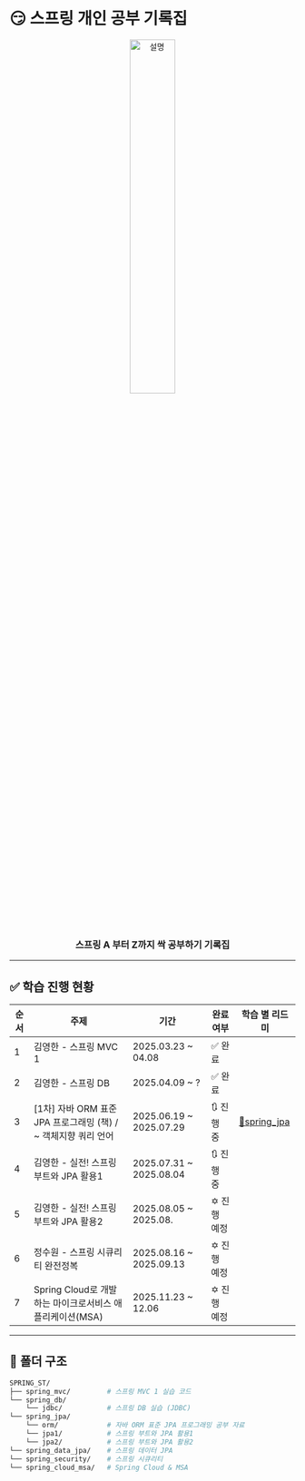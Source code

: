 # 😏 스프링 개인 공부 기록집

<p align="center">
  <img src="https://github.com/user-attachments/assets/cd450c9f-3913-4bf2-acec-21dcef987171" width="40%" alt="설명">
</p>

<h3 align="center">
  스프링 A 부터 Z까지 싹 공부하기 기록집
</h3>

---

## ✅ 학습 진행 현황

| 순서 | 주제              | 기간           | 완료 여부 | 학습 별 리드미 |
|------|-------------------|----------------|-----------|-----------|
| 1    | 김영한 - 스프링 MVC 1      | 2025.03.23 ~ 04.08 | ✅ 완료 |  |
| 2    | 김영한 - 스프링 DB         | 2025.04.09 ~ ? | ✅ 완료 |  |
| 3    | [1차] 자바 ORM 표준 JPA 프로그래밍 (책) / ~ 객체지향 쿼리 언어       | 2025.06.19 ~ 2025.07.29 | 🔃 진행 중 | [🔗spring_jpa](https://github.com/sunJ0120/SPRING_ST/blob/main/spring_jpa/ex1-hello-jpa/README.md) |
| 4    | 김영한 - 실전! 스프링 부트와 JPA 활용1       | 2025.07.31 ~ 2025.08.04 | 🔃 진행 중 |  |
| 5    | 김영한 - 실전! 스프링 부트와 JPA 활용2       | 2025.08.05 ~ 2025.08. | ✡️ 진행 예정 |  |
| 6    | 정수원 - 스프링 시큐리티 완전정복        | 2025.08.16 ~ 2025.09.13 | ✡️ 진행 예정 |  |
| 7    | Spring Cloud로 개발하는 마이크로서비스 애플리케이션(MSA)        | 2025.11.23 ~  12.06 | ✡️ 진행 예정 |  |

---

## 📁 폴더 구조

```bash
SPRING_ST/
├── spring_mvc/         # 스프링 MVC 1 실습 코드
└── spring_db/
    └── jdbc/           # 스프링 DB 실습 (JDBC)
└── spring_jpa/
    └── orm/            # 자바 ORM 표준 JPA 프로그래밍 공부 자료
    └── jpa1/           # 스프링 부트와 JPA 활용1
    └── jpa2/           # 스프링 부트와 JPA 활용2
└── spring_data_jpa/    # 스프링 데이터 JPA
└── spring_security/    # 스프링 시큐리티
└── spring_cloud_msa/   # Spring Cloud & MSA
```
